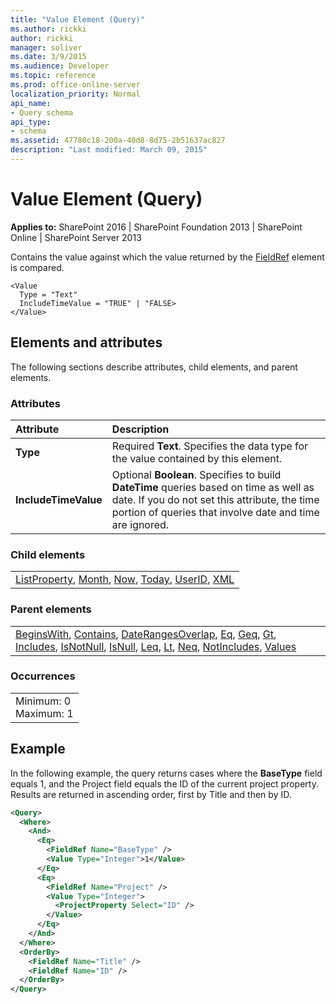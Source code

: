 ```yaml
---
title: "Value Element (Query)"
ms.author: rickki
author: rickki
manager: soliver
ms.date: 3/9/2015
ms.audience: Developer
ms.topic: reference
ms.prod: office-online-server
localization_priority: Normal
api_name:
- Query schema
api_type:
- schema
ms.assetid: 47780c18-200a-40d8-8d75-2b51637ac827
description: "Last modified: March 09, 2015"
---
```


# Value Element (Query)

 
  
 **Applies to:** SharePoint 2016 | SharePoint Foundation 2013 | SharePoint Online | SharePoint Server 2013
  
Contains the value against which the value returned by the [FieldRef](fieldref-element-query.md) element is compared. 
  
```
<Value
  Type = "Text"
  IncludeTimeValue = "TRUE" | "FALSE>
</Value>
```

## Elements and attributes

The following sections describe attributes, child elements, and parent elements.

### Attributes

|**Attribute**|**Description**|
|:-----|:-----|
|**Type** <br/> |Required **Text**. Specifies the data type for the value contained by this element.  <br/> |
|**IncludeTimeValue** <br/> |Optional **Boolean**. Specifies to build **DateTime** queries based on time as well as date. If you do not set this attribute, the time portion of queries that involve date and time are ignored.  <br/> |
   
### Child elements

||
|:-----|
|[ListProperty](listproperty-element-query.md), [Month](month-element-query.md), [Now](now-element-query.md), [Today](today-element-query.md), [UserID](userid-element-query.md), [XML](xml-element.md)|
   
### Parent elements

||
|:-----|
|[BeginsWith](beginswith-element-query.md), [Contains](contains-element-query.md), [DateRangesOverlap](daterangesoverlap-element-query.md), [Eq](eq-element-query.md), [Geq](geq-element-query.md), [Gt](gt-element-query.md), [Includes](includes-element-query.md), [IsNotNull](isnotnull-element-query.md), [IsNull](isnull-element-query.md), [Leq](leq-element-query.md), [Lt](lt-element-query.md), [Neq](neq-element-query.md), [NotIncludes](notincludes-element-query.md), [Values](values-element-query.md)|
   
### Occurrences

||
|:-----|
|Minimum: 0  <br/> Maximum: 1  <br/> |
   
## Example

In the following example, the query returns cases where the **BaseType** field equals 1, and the Project field equals the ID of the current project property. Results are returned in ascending order, first by Title and then by ID. 
  
```XML
<Query>
  <Where>
    <And>
      <Eq>
        <FieldRef Name="BaseType" />
        <Value Type="Integer">1</Value>
      </Eq>
      <Eq>
        <FieldRef Name="Project" />
        <Value Type="Integer">
          <ProjectProperty Select="ID" />
        </Value>
      </Eq>
    </And>
  </Where>
  <OrderBy>
    <FieldRef Name="Title" />
    <FieldRef Name="ID" />
  </OrderBy>
</Query>
```


